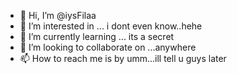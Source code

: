 - 👋 Hi, I’m @iysFilaa
- 👀 I’m interested in ... i dont even know..hehe
- 🌱 I’m currently learning ... its a secret
- 💞️ I’m looking to collaborate on ...anywhere
- 📫 How to reach me is by umm...ill tell u guys later

<!---
iysFilaa/iysFilaa is a ✨ special ✨ repository because its `README.md` (this file) appears on your GitHub profile.
You can click the Preview link to take a look at your changes.
--->
